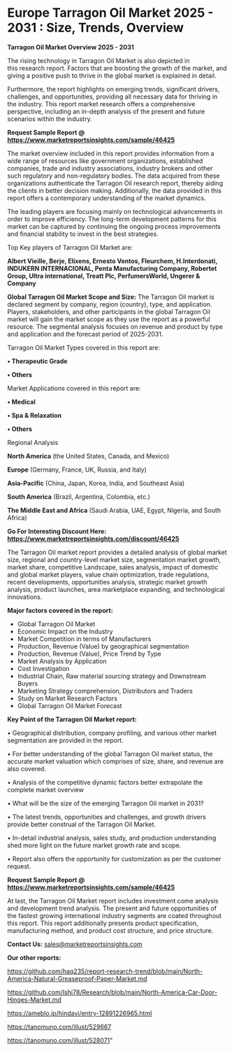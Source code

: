 # Europe Tarragon Oil Market 2025 - 2031 : Size, Trends, Overview

<Strong> Tarragon Oil Market Overview 2025 - 2031</strong>

The rising technology in Tarragon Oil Market is also depicted in this research report. Factors that are boosting the growth of the market, and giving a positive push to thrive in the global market is explained in detail.

Furthermore, the report highlights on emerging trends, significant drivers, challenges, and opportunities, providing all necessary data for thriving in the industry. This report market research offers a comprehensive perspective, including an in-depth analysis of the present and future scenarios within the industry.

<strong>Request Sample Report @ <a href=https://www.marketreportsinsights.com/sample/46425>https://www.marketreportsinsights.com/sample/46425</a></strong>

The market overview included in this report provides information from a wide range of resources like government organizations, established companies, trade and industry associations, industry brokers and other such regulatory and non-regulatory bodies. The data acquired from these organizations authenticate the Tarragon Oil research report, thereby aiding the clients in better decision making. Additionally, the data provided in this report offers a contemporary understanding of the market dynamics.

The leading players are focusing mainly on technological advancements in order to improve efficiency. The long-term development patterns for this market can be captured by continuing the ongoing process improvements and financial stability to invest in the best strategies.

Top Key players of Tarragon Oil Market are:

<strong>Albert Vieille, Berje, Elixens, Ernesto Ventos, Fleurchem, H.Interdonati, INDUKERN INTERNACIONAL, Penta Manufacturing Company, Robertet Group, Ultra international, Treatt Plc, PerfumersWorld, Ungerer & Company</strong>

<strong><b>Global Tarragon Oil Market Scope and Size:</b></strong>
The Tarragon Oil market is declared segment by company, region (country), type, and application. Players, stakeholders, and other participants in the global Tarragon Oil market will gain the market scope as they use the report as a powerful resource. The segmental analysis focuses on revenue and product by type and application and the forecast period of 2025-2031.

Tarragon Oil Market Types covered in this report are:

<strong>•  Therapeutic Grade

•  Others</strong>

Market Applications covered in this report are:

<strong>•  Medical

•  Spa & Relaxation

•  Others</strong> 

Regional Analysis

<strong>North America</strong> (the United States, Canada, and Mexico)

<strong>Europe</strong> (Germany, France, UK, Russia, and Italy)

<strong>Asia-Pacific</strong> (China, Japan, Korea, India, and Southeast Asia)

<strong>South America</strong> (Brazil, Argentina, Colombia, etc.)

<strong>The Middle East and Africa</strong> (Saudi Arabia, UAE, Egypt, Nigeria, and South Africa)

<strong>Go For Interesting Discount Here: <a href=https://www.marketreportsinsights.com/discount/46425>https://www.marketreportsinsights.com/discount/46425</a></strong>

The Tarragon Oil market report provides a detailed analysis of global market size, regional and country-level market size, segmentation market growth, market share, competitive Landscape, sales analysis, impact of domestic and global market players, value chain optimization, trade regulations, recent developments, opportunities analysis, strategic market growth analysis, product launches, area marketplace expanding, and technological innovations.

<strong><b>Major factors covered in the report:</b></strong>
<ul>
  <li>Global Tarragon Oil Market </li>
  <li>Economic Impact on the Industry</li>
  <li>Market Competition in terms of Manufacturers</li>
  <li>Production, Revenue (Value) by geographical segmentation</li>
  <li>Production, Revenue (Value), Price Trend by Type</li>
  <li>Market Analysis by Application</li>
  <li>Cost Investigation</li>
  <li>Industrial Chain, Raw material sourcing strategy and Downstream Buyers</li>
  <li>Marketing Strategy comprehension, Distributors and Traders</li>
  <li>Study on Market Research Factors</li>
  <li>Global Tarragon Oil Market Forecast</li>
</ul>

<strong><b>Key Point of the Tarragon Oil Market report:</b></strong>

• Geographical distribution, company profiling, and various other market segmentation are provided in the report.

• For better understanding of the global Tarragon Oil market status, the accurate market valuation which comprises of size, share, and revenue are also covered.

• Analysis of the competitive dynamic factors better extrapolate the complete market overview

• What will be the size of the emerging Tarragon Oil market in 2031?

• The latest trends, opportunities and challenges, and growth drivers provide better construal of the Tarragon Oil Market.

• In-detail industrial analysis, sales study, and production understanding shed more light on the future market growth rate and scope.

• Report also offers the opportunity for customization as per the customer request.

<strong>Request Sample Report @ <a href=https://www.marketreportsinsights.com/sample/46425>https://www.marketreportsinsights.com/sample/46425</a></strong>

At last, the Tarragon Oil Market report includes investment come analysis and development trend analysis. The present and future opportunities of the fastest growing international industry segments are coated throughout this report. This report additionally presents product specification, manufacturing method, and product cost structure, and price structure.

<strong>Contact Us:</strong>
sales@marketreportsinsights.com

<strong>Our other reports:</strong>

<a href=https://github.com/haq235/report-research-trend/blob/main/North-America-Natural-Greaseproof-Paper-Market.md>https://github.com/haq235/report-research-trend/blob/main/North-America-Natural-Greaseproof-Paper-Market.md</a>

<a href=https://github.com/Ishi78/Research/blob/main/North-America-Car-Door-Hinges-Market.md>https://github.com/Ishi78/Research/blob/main/North-America-Car-Door-Hinges-Market.md</a>

<a href=https://ameblo.jp/hindavi/entry-12891226965.html>https://ameblo.jp/hindavi/entry-12891226965.html</a>

<a href=https://tanomuno.com/illust/529667>https://tanomuno.com/illust/529667</a>

<a href=https://tanomuno.com/illust/528071>https://tanomuno.com/illust/528071</a>"
